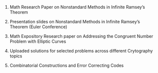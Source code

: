 1. Math Research Paper on Nonstandard Methods in Infinite Ramsey’s Theorem

2. Presentation slides on Nonstandard Methods in Infinite Ramsey’s Theorem (Euler Conference)

3. Math Expository Research paper on Addressing the Congruent Number Problem with Elliptic Curves

4. Uploaded solutions for selected problems across different Crytography topics
   
5. Combinatorial Constructions and Error Correcting Codes
